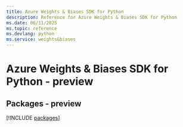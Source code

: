 ```yaml
---
title: Azure Weights & Biases SDK for Python
description: Reference for Azure Weights & Biases SDK for Python
ms.date: 06/11/2025
ms.topic: reference
ms.devlang: python
ms.service: weights&biases
---
```

# Azure Weights & Biases SDK for Python - preview
## Packages - preview
[!INCLUDE [packages](weights-&-biases-index.md)]
